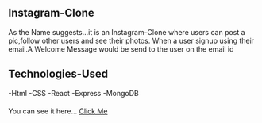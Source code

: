 ## Instagram-Clone

As the Name suggests...it is an Instagram-Clone where users can post a pic,follow other users and see their photos.
When a user signup using their email.A Welcome Message would be send to the user on the email id

## Technologies-Used

-Html
-CSS
-React 
-Express
-MongoDB

####
You can see it here...
[Click Me](https://sahil1597.github.io/Instagram-Clone/)
